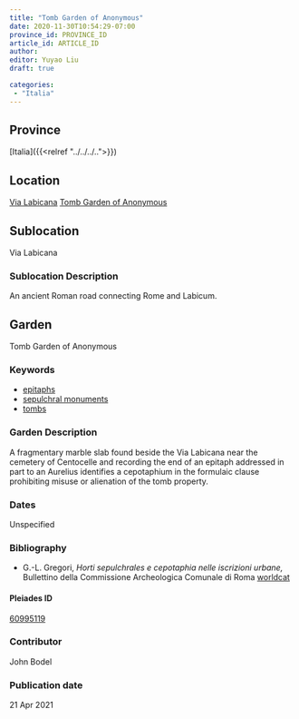 ```yaml
---
title: "Tomb Garden of Anonymous"
date: 2020-11-30T10:54:29-07:00
province_id: PROVINCE_ID
article_id: ARTICLE_ID
author:
editor: Yuyao Liu
draft: true

categories:
 - "Italia"
---
```


## Province
[Italia]({{<relref "../../../..">}})

## Location
[Via Labicana](https://pleiades.stoa.org/places/74935822)
[Tomb Garden of Anonymous](https://pleiades.stoa.org/places/60995119)

<!--### Location Description-->

<!-- LEAVE THIS BLANK FOR NOW -->

## Sublocation
Via Labicana

### Sublocation Description
An ancient Roman road connecting Rome and Labicum.


## Garden
Tomb Garden of Anonymous

### Keywords
- [epitaphs](http://vocab.getty.edu/page/aat/300028729)
- [sepulchral monuments](http://vocab.getty.edu/page/aat/300005909)
- [tombs](http://vocab.getty.edu/page/aat/300005926)


### Garden Description

A fragmentary marble slab found beside the Via Labicana near the cemetery of Centocelle and recording the end of an epitaph addressed in part to an Aurelius identifies a cepotaphium in the formulaic clause prohibiting misuse or alienation of the tomb property.





### Dates
Unspecified

### Bibliography
- G.-L. Gregori, *Horti sepulchrales e cepotaphia nelle iscrizioni urbane,* Bullettino della Commissione Archeologica Comunale di Roma [worldcat](http://www.worldcat.org/oclc/886794800)










<!--#### Periodo ID-->

<!-- [PERIODO_ID](https://pleiades.stoa.org/places/PLEIADES_ID) -->

#### Pleiades ID

[60995119](https://pleiades.stoa.org/places/60995119)



### Contributor
John Bodel


### Publication date


21 Apr 2021
<!--### Related articles-->

<!-- Links to other related articles. Leave blank for now -->